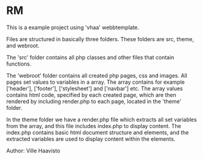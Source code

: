 RM
==
This is a example project using 'vhaa' webbtemplate.

Files are structured in basically three folders. These folders are src, theme, and webroot.

The 'src' folder contains all php classes and other files that contain functions.

The 'webroot' folder contains all created php pages, css and images. 
All pages set values to variables in a array. The array contains for example ['header'], ['footer'], ['stylesheet'] and ['navbar'] etc.
The array values contains html code, specified by each created page, which are then rendered by including render.php to each page, located in the 'theme' folder.

In the theme folder we have a render.php file which extracts all set variables from the array, and this file includes index.php to display content.
The index.php contains basic html document structure and elements, and the extracted variables are used to display content within the elements.

Author: Ville Haavisto
